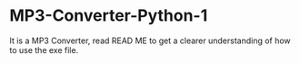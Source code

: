 # MP3-Converter-Python-1
It is a MP3 Converter, read READ ME to get a clearer understanding of how to use the exe file.

